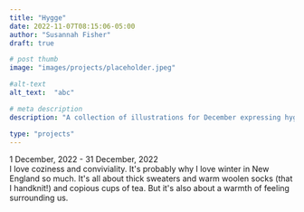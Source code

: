 ```yaml
---
title: "Hygge"
date: 2022-11-07T08:15:06-05:00
author: "Susannah Fisher"
draft: true

# post thumb
image: "images/projects/placeholder.jpeg"

#alt-text
alt_text:  "abc"

# meta description
description: "A collection of illustrations for December expressing hygge or gezelligheid."

type: "projects"
---
```


<figcaption>1 December, 2022 - 31 December, 2022</figcaption>
I love coziness and conviviality. It's probably why I love winter in New England so much. It's all about thick sweaters and warm woolen socks (that I handknit!) and copious cups of tea. But it's also about a warmth of feeling surrounding us. 

